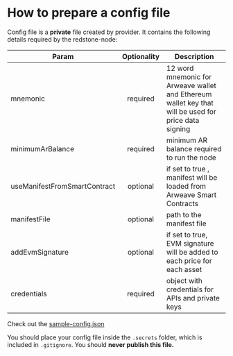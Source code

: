 # How to prepare a config file

Config file is a **private** file created by provider. It contains the following details required by the redstone-node:

| Param | Optionality | Description |
|---|:---:|---|
| mnemonic | required | 12 word mnemonic for Arweave wallet and Ethereum wallet key that will be used for price data signing |
| minimumArBalance | required | minimum AR balance required to run the node |
| useManifestFromSmartContract | optional | if set to true , manifest will be loaded from Arweave Smart Contracts |
| manifestFile | optional | path to the manifest file |
| addEvmSignature | optional | if set to true, EVM signature will be added to each price for each asset |
| credentials | required | object with credentials for APIs and private keys |

Check out the [sample-config.json](../sample-config.json)

You should place your config file inside the `.secrets` folder, which is included in `.gitignore`. You should **never publish this file.**
